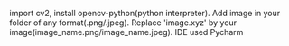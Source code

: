 import cv2, install opencv-python(python interpreter).
Add image in your folder of any format(.png/.jpeg).
Replace 'image.xyz' by your image(image_name.png/image_name.jpeg).
IDE used Pycharm
